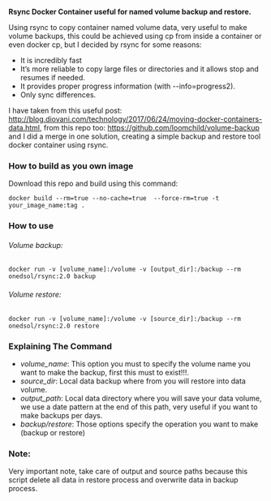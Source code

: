 **Rsync Docker Container useful for named volume backup and restore.**

Using rsync to copy container named volume data, very useful to make volume backups, this could be achieved using cp from inside a container or even docker cp, but I decided by rsync for some reasons:

* It is incredibly fast
* It’s more reliable to copy large files or directories and it allows stop and resumes if needed.
* It provides proper progress information (with --info=progress2).
* Only sync differences.

I have taken from this useful post: http://blog.diovani.com/technology/2017/06/24/moving-docker-containers-data.html, from this repo too: https://github.com/loomchild/volume-backup and I did a merge in one solution, creating a simple backup and restore tool docker container using rsync. 
 

### How to build as you own image
Download this repo and build using this command:

```
docker build --rm=true --no-cache=true  --force-rm=true -t your_image_name:tag .
```
### How to use

###### Volume backup:

```
docker run -v [volume_name]:/volume -v [output_dir]:/backup --rm onedsol/rsync:2.0 backup
```
###### Volume restore:

```
docker run -v [volume_name]:/volume -v [source_dir]:/backup --rm onedsol/rsync:2.0 restore
```

### Explaining The Command

* *volume_name*: This option you must to specify the volume name you want to make the backup, first this must to exist!!!.
* *source_dir*: Local data backup where from you will restore into data volume.
* *output_path*: Local data directory where you will save your data volume, 
we use a date pattern at the end of this path, very useful if you want to make backups per days.
* *backup/restore*: Those options specify the operation you want to make (backup or restore)

### Note:

Very important note, take care of output and source paths because this script delete all data in restore process and overwrite data in backup process.